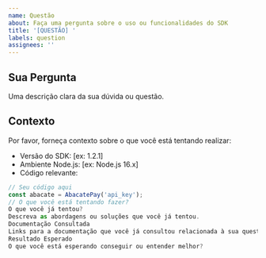 ```yaml
---
name: Questão
about: Faça uma pergunta sobre o uso ou funcionalidades do SDK
title: '[QUESTÃO] '
labels: question
assignees: ''
---
```


## Sua Pergunta
Uma descrição clara da sua dúvida ou questão.

## Contexto
Por favor, forneça contexto sobre o que você está tentando realizar:
- Versão do SDK: [ex: 1.2.1]
- Ambiente Node.js: [ex: Node.js 16.x]
- Código relevante:

```javascript
// Seu código aqui
const abacate = AbacatePay('api_key');
// O que você está tentando fazer?
O que você já tentou?
Descreva as abordagens ou soluções que você já tentou.
Documentação Consultada
Links para a documentação que você já consultou relacionada à sua questão.
Resultado Esperado
O que você está esperando conseguir ou entender melhor?